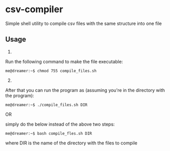 # csv-compiler
Simple shell utility to compile csv files with the same structure into one file

## Usage

1.


Run the following command to make the file executable:
```console
me@dreamer:~$ chmod 755 compile_files.sh
```

2.

After that you can run the program as (assuming you're in the directory with the program):

```console
me@dreamer:~$ ./compile_files.sh DIR
```

OR

simply do the below instead of the above two steps:

```console
me@dreamer:~$ bash compile_fles.sh DIR
```

where DIR is the name of the directory with the files to compile
